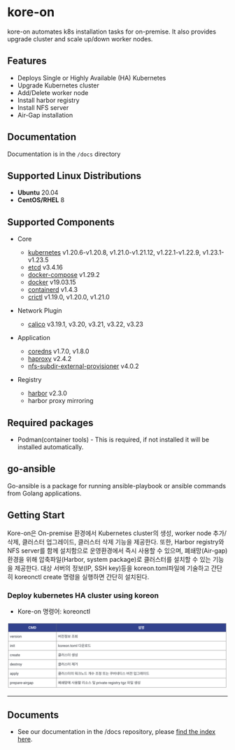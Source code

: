 # kore-on

kore-on automates k8s installation tasks for on-premise.
It also provides upgrade cluster and scale up/down worker nodes.

## Features
- Deploys Single or Highly Available (HA) Kubernetes
- Upgrade Kubernetes cluster
- Add/Delete worker node
- Install harbor registry
- Install NFS server
- Air-Gap installation

## Documentation

Documentation is in the `/docs` directory

## Supported Linux Distributions

- **Ubuntu** 20.04
- **CentOS/RHEL** 8

## Supported Components

- Core
  - [kubernetes](https://github.com/kubernetes/kubernetes/tree/master/CHANGELOG) v1.20.6-v1.20.8, v1.21.0-v1.21.12, v1.22.1-v1.22.9, v1.23.1-v1.23.5
  - [etcd](https://github.com/etcd-io/etcd/releases) v3.4.16
  - [docker-compose](https://github.com/docker/compose/releases) v1.29.2  
  - [docker](https://www.docker.com/) v19.03.15
  - [containerd](https://containerd.io/) v1.4.3
  - [crictl](https://github.com/kubernetes-sigs/cri-tools) v1.19.0, v1.20.0, v1.21.0
  
- Network Plugin
  - [calico](https://github.com/projectcalico/calico/releases) v3.19.1, v3.20, v3.21, v3.22, v3.23
  
- Application
  - [coredns](https://github.com/coredns/coredns) v1.7.0, v1.8.0
  - [haproxy](https://hub.docker.com/_/haproxy?tab=tags&page=1&ordering=last_updated) v2.4.2  
  - [nfs-subdir-external-provisioner](https://github.com/kubernetes-sigs/nfs-subdir-external-provisioner/releases) v4.0.2  
  
- Registry
  - [harbor](https://github.com/goharbor/harbor/releases) v2.3.0
  - harbor proxy mirroring
  
## Required packages
 * Podman(container tools) - This is required, if not installed it will be installed automatically.

## go-ansible 
Go-ansible is a package for running ansible-playbook or ansible commands from Golang applications.

## Getting Start

Kore-on은 On-premise 환경에서 Kubernetes cluster의 생성, worker node 추가/삭제, 클러스터 업그레이드, 클러스터 삭제 기능을 제공한다. 또한, Harbor registry와 NFS server를 함께 설치함으로 운영환경에서 즉시 사용할 수 있으며, 폐쇄망(Air-gap) 환경을 위해 압축파일(Harbor, system package)로 클러스터를 설치할 수 있는 기능을 제공한다. 대상 서버의 정보(IP, SSH key)등을 koreon.toml파일에 기술하고 간단히 koreonctl create 명령을 실행하면 간단히 설치된다.

### Deploy kubernetes HA cluster using koreon

- Kore-on 명령어: koreonctl

![Koreonctl 명령어](docs/images/command_list.png)

-----
## Documents

- See our documentation in the /docs repository, please [find the index here](/docs/README.md).

